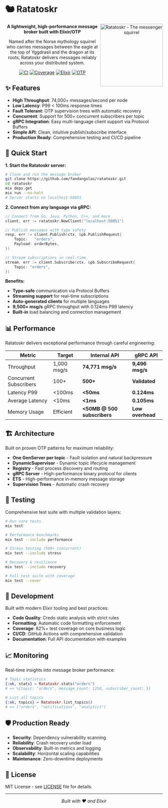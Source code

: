 # 🐿️ Ratatoskr

<div align="center">
  <img src="./ratatoskr.webp" width="200" align="right" alt="Ratatoskr - The messenger squirrel" />
  
  **A lightweight, high-performance message broker built with Elixir/OTP**
  
  Named after the Norse mythology squirrel who carries messages between the eagle at the top of Yggdrasil and the dragon at its roots, Ratatoskr delivers messages reliably across your distributed system.

  [![CI](https://github.com/fandangolas/ratatoskr/actions/workflows/ci.yml/badge.svg)](https://github.com/fandangolas/ratatoskr/actions/workflows/ci.yml)
  [![Coverage](https://img.shields.io/badge/coverage-82%25-brightgreen)](https://github.com/fandangolas/ratatoskr)
  [![Elixir](https://img.shields.io/badge/elixir-1.17.3-purple)](https://elixir-lang.org/)
  [![OTP](https://img.shields.io/badge/otp-27.3.4.2-red)](https://www.erlang.org/)
</div>

## ✨ Features

- **High Throughput**: 74,000+ messages/second per node
- **Low Latency**: P99 < 100ms response times
- **Fault Tolerant**: OTP supervision trees with automatic recovery
- **Concurrent**: Support for 500+ concurrent subscribers per topic
- **gRPC Integration**: Easy multi-language client support via Protocol Buffers
- **Simple API**: Clean, intuitive publish/subscribe interface
- **Production Ready**: Comprehensive testing and CI/CD pipeline

## 🚀 Quick Start

**1. Start the Ratatoskr server:**
```bash
# Clone and run the message broker
git clone https://github.com/fandangolas/ratatoskr.git
cd ratatoskr
mix deps.get
mix run --no-halt
# Server starts on localhost:50051
```

**2. Connect from any language via gRPC:**

```go
// Connect from Go, Java, Python, C++, and more
client, err := ratatoskr.NewClient("localhost:50051")

// Publish messages with type safety
resp, err := client.Publish(ctx, &pb.PublishRequest{
    Topic:   "orders",
    Payload: orderBytes,
})

// Stream subscriptions in real-time
stream, err := client.Subscribe(ctx, &pb.SubscribeRequest{
    Topic: "orders",
})
```

**Benefits:**
- **Type-safe** communication via Protocol Buffers
- **Streaming support** for real-time subscriptions
- **Auto-generated clients** for multiple languages
- **9,500+ msg/s** gRPC throughput with 0.124ms P99 latency
- **Built-in** load balancing and connection management

## 📊 Performance

Ratatoskr delivers exceptional performance through careful engineering:

| Metric | Target | Internal API | gRPC API |
|--------|--------|-------------|----------|
| Throughput | 1,000 msg/s | **74,771 msg/s** | **9,496 msg/s** |
| Concurrent Subscribers | 100+ | **500+** | **Validated** |
| Latency P99 | <100ms | **<50ms** | **0.124ms** |
| Average Latency | <10ms | **<1ms** | **0.105ms** |
| Memory Usage | Efficient | **<50MB @ 500 subscribers** | **Low overhead** |

## 🏗️ Architecture

Built on proven OTP patterns for maximum reliability:

- **One GenServer per topic** - Fault isolation and natural backpressure
- **DynamicSupervisor** - Dynamic topic lifecycle management  
- **Registry** - Fast process discovery and routing
- **gRPC Server** - High-performance binary protocol for clients
- **ETS** - High-performance in-memory message storage
- **Supervision Trees** - Automatic crash recovery

## 🧪 Testing

Comprehensive test suite with multiple validation layers:

```bash
# Run core tests
mix test

# Performance benchmarks
mix test --include performance

# Stress testing (500+ concurrent)
mix test --include stress

# Recovery & resilience
mix test --include recovery

# Full test suite with coverage
mix test --cover
```

## 🔧 Development

Built with modern Elixir tooling and best practices:

- **Code Quality**: Credo static analysis with strict rules
- **Formatting**: Automatic code formatting enforcement
- **Coverage**: 82%+ test coverage on core business logic
- **CI/CD**: GitHub Actions with comprehensive validation
- **Documentation**: Full API documentation with examples

## 📈 Monitoring

Real-time insights into message broker performance:

```elixir
# Topic statistics
{:ok, stats} = Ratatoskr.stats("orders")
# => %{topic: "orders", message_count: 1250, subscriber_count: 5}

# List all topics
{:ok, topics} = Ratatoskr.list_topics()
# => ["orders", "notifications", "analytics"]
```

## 🛡️ Production Ready

- **Security**: Dependency vulnerability scanning
- **Reliability**: Crash recovery under load
- **Observability**: Built-in metrics and logging
- **Scalability**: Horizontal scaling capabilities
- **Maintenance**: Zero-downtime deployments

## 📝 License

MIT License - see [LICENSE](LICENSE) file for details.

---

<div align="center">
  <i>Built with ❤️ and Elixir</i>
</div>

